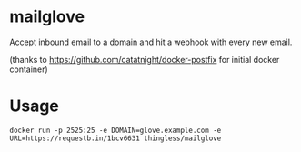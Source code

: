 mailglove
==============
Accept inbound email to a domain and hit a webhook with every new email.

(thanks to https://github.com/catatnight/docker-postfix for initial docker container)

Usage
=====
```
docker run -p 2525:25 -e DOMAIN=glove.example.com -e URL=https://requestb.in/1bcv6631 thingless/mailglove
```
